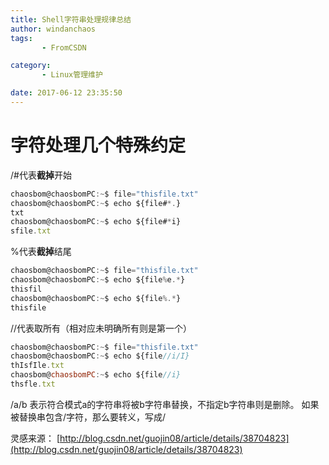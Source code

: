 ```yaml
---
title: Shell字符串处理规律总结
author: windanchaos
tags: 
       - FromCSDN

category: 
       - Linux管理维护

date: 2017-06-12 23:35:50
---
```

# 字符处理几个特殊约定

/#代表**截掉**开始
```js 
chaosbom@chaosbomPC:~$ file="thisfile.txt"
chaosbom@chaosbomPC:~$ echo ${file#*.}
txt
chaosbom@chaosbomPC:~$ echo ${file#*i}
sfile.txt
```

%代表**截掉**结尾

```js 
chaosbom@chaosbomPC:~$ file="thisfile.txt"
chaosbom@chaosbomPC:~$ echo ${file%e.*}
thisfil
chaosbom@chaosbomPC:~$ echo ${file%.*}
thisfile
```

//代表取所有（相对应未明确所有则是第一个）

```js 
chaosbom@chaosbomPC:~$ file="thisfile.txt"
chaosbom@chaosbomPC:~$ echo ${file//i/I}
thIsfIle.txt
chaosbom@chaosbomPC:~$ echo ${file//i}
thsfle.txt
```

/a/b 表示符合模式a的字符串将被b字符串替换，不指定b字符串则是删除。
如果被替换串包含/字符，那么要转义，写成\/

灵感来源：
[http://blog.csdn.net/guojin08/article/details/38704823](http://blog.csdn.net/guojin08/article/details/38704823)